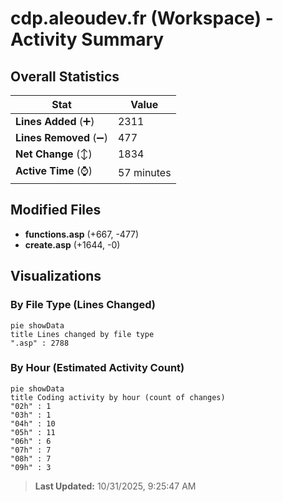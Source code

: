 # cdp.aleoudev.fr (Workspace) - Activity Summary 

## Overall Statistics

| Stat                   | Value                                                             |
| ---------------------- | ----------------------------------------------------------------- |
| **Lines Added** (➕)   | 2311                                          |
| **Lines Removed** (➖) | 477                                        |
| **Net Change** (↕)    | 1834                |
| **Active Time** (⌚)   | 57 minutes |


## Modified Files
- **functions.asp** (+667, -477)
- **create.asp** (+1644, -0)

## Visualizations

### By File Type (Lines Changed)

```mermaid
pie showData
title Lines changed by file type
".asp" : 2788
```

### By Hour (Estimated Activity Count)

```mermaid
pie showData
title Coding activity by hour (count of changes)
"02h" : 1
"03h" : 1
"04h" : 10
"05h" : 11
"06h" : 6
"07h" : 7
"08h" : 7
"09h" : 3
```


> **Last Updated:** 10/31/2025, 9:25:47 AM